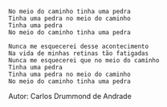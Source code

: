     No meio do caminho tinha uma pedra
    Tinha uma pedra no meio do caminho
    Tinha uma pedra
    No meio do caminho tinha uma pedra

    Nunca me esquecerei desse acontecimento
    Na vida de minhas retinas tão fatigadas
    Nunca me esquecerei que no meio do caminho
    Tinha uma pedra
    Tinha uma pedra no meio do caminho
    No meio do caminho tinha uma pedra

Autor: Carlos Drummond de Andrade